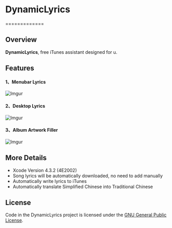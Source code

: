 # DynamicLyrics
=============

## Overview

**DynamicLyrics**, free iTunes assistant designed for u.

## Features

#### 1、Menubar Lyrics

![Imgur](http://i.imgur.com/QupHK.png)

#### 2、Desktop Lyrics

![Imgur](http://i.imgur.com/QwRQG.jpg)

#### 3、Album Artwork Filler

![Imgur](http://i.imgur.com/gv9FK.png)

## More Details
* Xcode Version 4.3.2 (4E2002)
* Song lyrics will be automatically downloaded, no need to add manually
* Automatically write lyrics to iTunes
* Automatically translate Simplified Chinese into Traditional Chinese

## License

Code in the DynamicLyrics project is licensed under the [GNU General Public License](http://www.gnu.org/licenses/gpl.html).